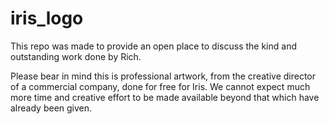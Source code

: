 iris_logo
=========

This repo was made to provide an open place to discuss
the kind and outstanding work done by Rich.

Please bear in mind this is professional artwork,
from the creative director of a commercial company,
done for free for Iris. We cannot expect much
more time and creative effort to be made available
beyond that which have already been given.
